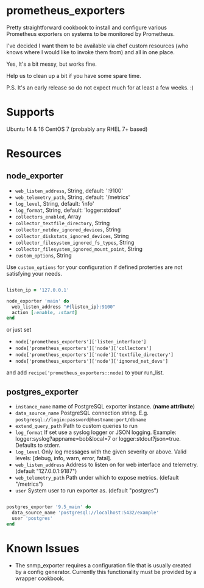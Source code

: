 # prometheus_exporters

Pretty straightforward cookbook to install and configure various Prometheus exporters on systems to be monitored by Prometheus.

I've decided I want them to be available via chef custom resources (who knows where I would like to invoke them from) and all in one place.

Yes, It's a bit messy, but works fine.

Help us to clean up a bit if you have some spare time.

P.S. It's an early release so do not expect much for at least a few weeks. :)

# Supports

Ubuntu 14 & 16
CentOS 7 (probably any RHEL 7+ based)

# Resources

## node_exporter

* `web_listen_address`, String, default: ':9100'
* `web_telemetry_path`, String, default: '/metrics'
* `log_level`, String, default: 'info'
* `log_format`, String, default: 'logger:stdout'
* `collectors_enabled`, Array
* `collector_textfile_directory`, String
* `collector_netdev_ignored_devices`, String
* `collector_diskstats_ignored_devices`, String
* `collector_filesystem_ignored_fs_types`, String
* `collector_filesystem_ignored_mount_point`, String
* `custom_options`, String

Use `custom_options` for your configuration if defined proterties are not satisfying your needs.

```ruby

listen_ip = '127.0.0.1'

node_exporter 'main' do
  web_listen_address "#{listen_ip}:9100"
  action [:enable, :start]
end
```

or just set

* `node['prometheus_exporters']['listen_interface']`
* `node['prometheus_exporters']['node']['collectors']`
* `node['prometheus_exporters']['node']['textfile_directory']`
* `node['prometheus_exporters']['node']['ignored_net_devs']`

and add `recipe['prometheus_exporters::node]` to your run_list.

## postgres_exporter

* `instance_name` name of PostgreSQL exporter instance. (**name attribute**)
* `data_source_name` PostgreSQL connection string. E.g. `postgresql://login:password@hostname:port/dbname`
* `extend_query_path` Path to custom queries to run
* `log_format` If set use a syslog logger or JSON logging. Example: logger:syslog?appname=bob&local=7 or logger:stdout?json=true. Defaults to stderr.
* `log_level` Only log messages with the given severity or above. Valid levels: [debug, info, warn, error, fatal].
* `web_listen_address` Address to listen on for web interface and telemetry. (default "127.0.0.1:9187")
* `web_telemetry_path` Path under which to expose metrics. (default "/metrics")
* `user` System user to run exporter as. (default "postgres")

```ruby

postgres_exporter '9.5_main' do
  data_source_name 'postgresql://localhost:5432/example'
  user 'postgres'
end
```

# Known Issues

* The snmp_exporter requires a configuration file that is usually created by a config generator. Currently this functionality must be provided by a wrapper cookbook.
